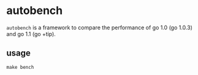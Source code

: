 autobench
=========

`autobench` is a framework to compare the performance of go 1.0 (go 1.0.3) and go 1.1 (go +tip).

usage
-----

    make bench 
